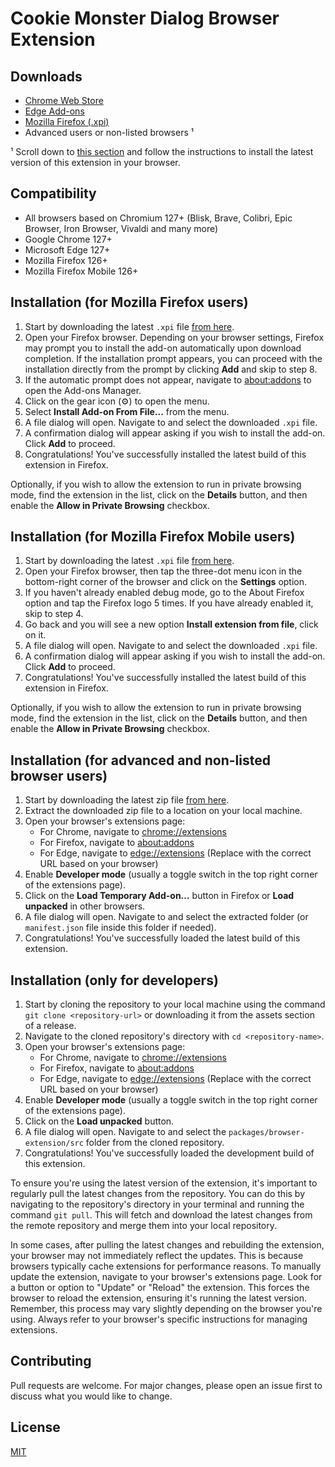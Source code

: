# Cookie Monster Dialog Browser Extension

## Downloads

- [Chrome Web Store](https://chrome.google.com/webstore/detail/djcbfpkdhdkaflcigibkbpboflaplabg)
- [Edge Add-ons](https://microsoftedge.microsoft.com/addons/detail/hbogodfciblakeneadpcolhmfckmjcii)
- [Mozilla Firefox (.xpi)](https://www.cookie-dialog-monster.com/releases/latest.xpi)
- Advanced users or non-listed browsers ¹

¹ Scroll down to [this section](#installation-for-advanced-users-and-non-listed-browser-users) and follow the instructions to install the latest version of this extension in your browser.

## Compatibility

- All browsers based on Chromium 127+ (Blisk, Brave, Colibri, Epic Browser, Iron Browser, Vivaldi and many more)
- Google Chrome 127+
- Microsoft Edge 127+
- Mozilla Firefox 126+
- Mozilla Firefox Mobile 126+

## Installation (for Mozilla Firefox users)

1. Start by downloading the latest `.xpi` file [from here](https://www.cookie-dialog-monster.com/releases/latest.xpi).
2. Open your Firefox browser. Depending on your browser settings, Firefox may prompt you to install the add-on automatically upon download completion. If the installation prompt appears, you can proceed with the installation directly from the prompt by clicking **Add** and skip to step 8.
3. If the automatic prompt does not appear, navigate to [about:addons](about:addons) to open the Add-ons Manager.
4. Click on the gear icon (⚙️) to open the menu.
5. Select **Install Add-on From File...** from the menu.
6. A file dialog will open. Navigate to and select the downloaded `.xpi` file.
7. A confirmation dialog will appear asking if you wish to install the add-on. Click **Add** to proceed.
8. Congratulations! You've successfully installed the latest build of this extension in Firefox.

Optionally, if you wish to allow the extension to run in private browsing mode, find the extension in the list, click on the **Details** button, and then enable the **Allow in Private Browsing** checkbox.

## Installation (for Mozilla Firefox Mobile users)

1. Start by downloading the latest `.xpi` file [from here](https://www.cookie-dialog-monster.com/releases/latest-mozilla-mobile.xpi).
2. Open your Firefox browser, then tap the three-dot menu icon in the bottom-right corner of the browser and click on the **Settings** option.
3. If you haven't already enabled debug mode, go to the About Firefox option and tap the Firefox logo 5 times. If you have already enabled it, skip to step 4.
4. Go back and you will see a new option **Install extension from file**, click on it.
5. A file dialog will open. Navigate to and select the downloaded `.xpi` file.
6. A confirmation dialog will appear asking if you wish to install the add-on. Click **Add** to proceed.
7. Congratulations! You've successfully installed the latest build of this extension in Firefox.

Optionally, if you wish to allow the extension to run in private browsing mode, find the extension in the list, click on the **Details** button, and then enable the **Allow in Private Browsing** checkbox.

## Installation (for advanced and non-listed browser users)

1. Start by downloading the latest zip file [from here](https://www.cookie-dialog-monster.com/releases/latest.zip).
2. Extract the downloaded zip file to a location on your local machine.
3. Open your browser's extensions page:
   - For Chrome, navigate to [chrome://extensions](chrome://extensions)
   - For Firefox, navigate to [about:addons](about:addons)
   - For Edge, navigate to [edge://extensions](edge://extensions)
     (Replace with the correct URL based on your browser)
4. Enable **Developer mode** (usually a toggle switch in the top right corner of the extensions page).
5. Click on the **Load Temporary Add-on…** button in Firefox or **Load unpacked** in other browsers.
6. A file dialog will open. Navigate to and select the extracted folder (or `manifest.json` file inside this folder if needed).
7. Congratulations! You've successfully loaded the latest build of this extension.

## Installation (only for developers)

1. Start by cloning the repository to your local machine using the command `git clone <repository-url>` or downloading it from the assets section of a release.
2. Navigate to the cloned repository's directory with `cd <repository-name>`.
3. Open your browser's extensions page:
   - For Chrome, navigate to [chrome://extensions](chrome://extensions)
   - For Firefox, navigate to [about:addons](about:addons)
   - For Edge, navigate to [edge://extensions](edge://extensions)
     (Replace with the correct URL based on your browser)
4. Enable **Developer mode** (usually a toggle switch in the top right corner of the extensions page).
5. Click on the **Load unpacked** button.
6. A file dialog will open. Navigate to and select the `packages/browser-extension/src` folder from the cloned repository.
7. Congratulations! You've successfully loaded the development build of this extension.

To ensure you're using the latest version of the extension, it's important to regularly pull the latest changes from the repository. You can do this by navigating to the repository's directory in your terminal and running the command `git pull`. This will fetch and download the latest changes from the remote repository and merge them into your local repository.

In some cases, after pulling the latest changes and rebuilding the extension, your browser may not immediately reflect the updates. This is because browsers typically cache extensions for performance reasons. To manually update the extension, navigate to your browser's extensions page. Look for a button or option to "Update" or "Reload" the extension. This forces the browser to reload the extension, ensuring it's running the latest version. Remember, this process may vary slightly depending on the browser you're using. Always refer to your browser's specific instructions for managing extensions.

## Contributing

Pull requests are welcome. For major changes, please open an issue first to discuss what you would like to change.

## License

[MIT](https://choosealicense.com/licenses/mit/)
